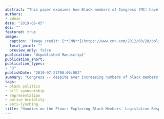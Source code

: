 ```yaml
---
abstract: "This paper examines how Black members of Congress (MC) have recognized police brutality as an issue on the congressional agenda from 1973 to 2016. Using a dataset of every bill introduced by black members of Congress during the period of study, I show that, in general, police brutality has not been an important component of black MCs' legislative portfolios. Instead, it is an occassional focus of bill sponsorship in response to discrete, highly salient incidents of brutality and murder. These findings are contextualized through a broader discussion of black representation as a tactic for black liberation and the similarities between the history of anti-lynching legislation and the contemporary fight against police brutality."
authors:
- admin
date: "2019-05-05"
doi: ""
featured: true
image:
  caption: 'Image credit: [**CNN**](https://www.cnn.com/2012/03/28/politics/congressman-hoodie/index.html)'
  focal_point: ""
  preview_only: false
publication: 'Unpublished Manuscript'
publication_short: 
publication_types:
- "3"
publishDate: "2019-07-21T00:00:00Z"
summary: "Congress -- despite ever increasing numbers of black members -- does not care about police brutality."
tags:
- black politics
- bill sponsorship
- representation
- police brutality
- anti-lynching
title: "Hoodies on the Floor: Exploring Black Members' Legislative Response to Police Brutality"
---
```



